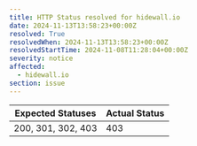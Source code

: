 ```yaml
---
title: HTTP Status resolved for hidewall.io
date: 2024-11-13T13:58:23+00:00Z
resolved: True
resolvedWhen: 2024-11-13T13:58:23+00:00Z
resolvedStartTime: 2024-11-08T11:28:04+00:00Z
severity: notice
affected:
  - hidewall.io
section: issue
---
```


| Expected Statuses | Actual Status  |
|-------------------|----------------|
| 200, 301, 302, 403 | 403 |
